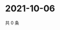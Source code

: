 # 2021-10-06

共 0 条

<!-- BEGIN WEIBO -->
<!-- 最后更新时间 Wed Oct 06 2021 00:21:29 GMT+0800 (China Standard Time) -->

<!-- END WEIBO -->

